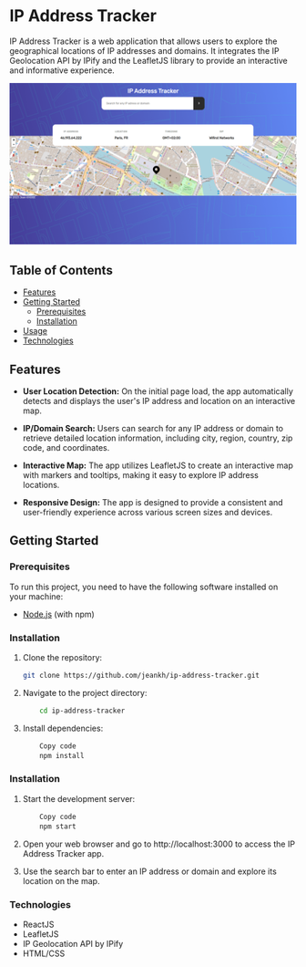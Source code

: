 # IP Address Tracker

IP Address Tracker is a web application that allows users to explore the geographical locations of IP addresses and domains. It integrates the IP Geolocation API by IPify and the LeafletJS library to provide an interactive and informative experience.

![Alt text](src/assets/app-view.png)

## Table of Contents

- [Features](#features)
- [Getting Started](#getting-started)
  - [Prerequisites](#prerequisites)
  - [Installation](#installation)
- [Usage](#usage)
- [Technologies](#technologies)

## Features

- **User Location Detection:** On the initial page load, the app automatically detects and displays the user's IP address and location on an interactive map.

- **IP/Domain Search:** Users can search for any IP address or domain to retrieve detailed location information, including city, region, country, zip code, and coordinates.

- **Interactive Map:** The app utilizes LeafletJS to create an interactive map with markers and tooltips, making it easy to explore IP address locations.

- **Responsive Design:** The app is designed to provide a consistent and user-friendly experience across various screen sizes and devices.

## Getting Started

### Prerequisites

To run this project, you need to have the following software installed on your machine:

- [Node.js](https://nodejs.org/) (with npm)

### Installation

1. Clone the repository:

   ```bash
   git clone https://github.com/jeankh/ip-address-tracker.git
   ```

2. Navigate to the project directory:

   ```bash
       cd ip-address-tracker
   ```

3. Install dependencies:
   ```bash
       Copy code
       npm install
   ```

### Installation

1. Start the development server:

   ```bash
       Copy code
       npm start
   ```

2. Open your web browser and go to http://localhost:3000 to access the IP Address Tracker app.

3. Use the search bar to enter an IP address or domain and explore its location on the map.

### Technologies

- ReactJS
- LeafletJS
- IP Geolocation API by IPify
- HTML/CSS
